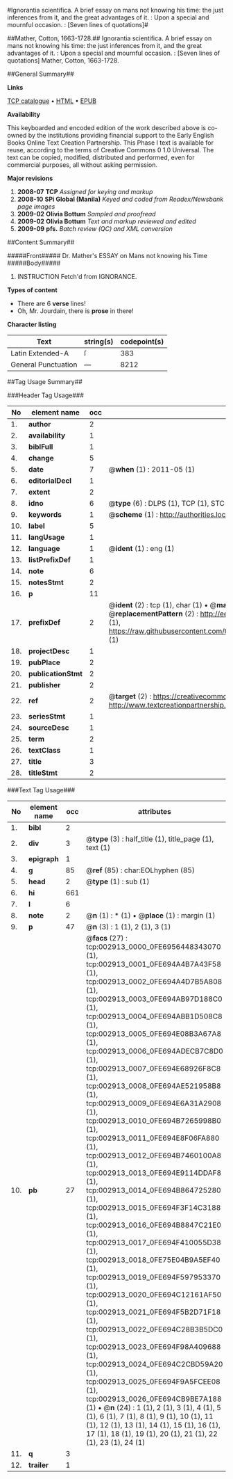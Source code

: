 #Ignorantia scientifica. A brief essay on mans not knowing his time: the just inferences from it, and the great advantages of it. : Upon a special and mournful occasion. : [Seven lines of quotations]#

##Mather, Cotton, 1663-1728.##
Ignorantia scientifica. A brief essay on mans not knowing his time: the just inferences from it, and the great advantages of it. : Upon a special and mournful occasion. : [Seven lines of quotations]
Mather, Cotton, 1663-1728.

##General Summary##

**Links**

[TCP catalogue](http://www.ota.ox.ac.uk/tcp/)  • 
[HTML](http://tei.it.ox.ac.uk/tcp/Texts-HTML/free/N02/N02458.html)  • 
[EPUB](http://tei.it.ox.ac.uk/tcp/Texts-EPUB/free/N02/N02458.epub)

**Availability**

This keyboarded and encoded edition of the
	       work described above is co-owned by the institutions
	       providing financial support to the Early English Books
	       Online Text Creation Partnership. This Phase I text is
	       available for reuse, according to the terms of Creative
	       Commons 0 1.0 Universal. The text can be copied,
	       modified, distributed and performed, even for
	       commercial purposes, all without asking permission.

**Major revisions**

1. __2008-07__ __TCP__ *Assigned for keying and markup*
1. __2008-10__ __SPi Global (Manila)__ *Keyed and coded from Readex/Newsbank page images*
1. __2009-02__ __Olivia Bottum__ *Sampled and proofread*
1. __2009-02__ __Olivia Bottum__ *Text and markup reviewed and edited*
1. __2009-09__ __pfs.__ *Batch review (QC) and XML conversion*

##Content Summary##

#####Front#####
Dr. Mather's ESSAY on Mans not knowing his Time
#####Body#####

1. INSTRUCTION Fetch'd from IGNORANCE.

**Types of content**

  * There are 6 **verse** lines!
  * Oh, Mr. Jourdain, there is **prose** in there!

**Character listing**


|Text|string(s)|codepoint(s)|
|---|---|---|
|Latin Extended-A|ſ|383|
|General Punctuation|—|8212|

##Tag Usage Summary##

###Header Tag Usage###

|No|element name|occ|attributes|
|---|---|---|---|
|1.|__author__|2||
|2.|__availability__|1||
|3.|__biblFull__|1||
|4.|__change__|5||
|5.|__date__|7| @__when__ (1) : 2011-05 (1)|
|6.|__editorialDecl__|1||
|7.|__extent__|2||
|8.|__idno__|6| @__type__ (6) : DLPS (1), TCP (1), STC (1), NOTIS (1), IMAGE-SET (1), EVANS-CITATION (1)|
|9.|__keywords__|1| @__scheme__ (1) : http://authorities.loc.gov/ (1)|
|10.|__label__|5||
|11.|__langUsage__|1||
|12.|__language__|1| @__ident__ (1) : eng (1)|
|13.|__listPrefixDef__|1||
|14.|__note__|6||
|15.|__notesStmt__|2||
|16.|__p__|11||
|17.|__prefixDef__|2| @__ident__ (2) : tcp (1), char (1)  •  @__matchPattern__ (2) : ([0-9\-]+):([0-9IVX]+) (1), (.+) (1)  •  @__replacementPattern__ (2) : http://eebo.chadwyck.com/downloadtiff?vid=$1&page=$2 (1), https://raw.githubusercontent.com/textcreationpartnership/Texts/master/tcpchars.xml#$1 (1)|
|18.|__projectDesc__|1||
|19.|__pubPlace__|2||
|20.|__publicationStmt__|2||
|21.|__publisher__|2||
|22.|__ref__|2| @__target__ (2) : https://creativecommons.org/publicdomain/zero/1.0/ (1), http://www.textcreationpartnership.org/docs/. (1)|
|23.|__seriesStmt__|1||
|24.|__sourceDesc__|1||
|25.|__term__|2||
|26.|__textClass__|1||
|27.|__title__|3||
|28.|__titleStmt__|2||


###Text Tag Usage###

|No|element name|occ|attributes|
|---|---|---|---|
|1.|__bibl__|2||
|2.|__div__|3| @__type__ (3) : half_title (1), title_page (1), text (1)|
|3.|__epigraph__|1||
|4.|__g__|85| @__ref__ (85) : char:EOLhyphen (85)|
|5.|__head__|2| @__type__ (1) : sub (1)|
|6.|__hi__|661||
|7.|__l__|6||
|8.|__note__|2| @__n__ (1) : * (1)  •  @__place__ (1) : margin (1)|
|9.|__p__|47| @__n__ (3) : 1 (1), 2 (1), 3 (1)|
|10.|__pb__|27| @__facs__ (27) : tcp:002913_0000_0FE6956448343070 (1), tcp:002913_0001_0FE694A4B7A43F58 (1), tcp:002913_0002_0FE694A4D7B5A808 (1), tcp:002913_0003_0FE694AB97D188C0 (1), tcp:002913_0004_0FE694ABB1D508C8 (1), tcp:002913_0005_0FE694E08B3A67A8 (1), tcp:002913_0006_0FE694ADECB7C8D0 (1), tcp:002913_0007_0FE694E68926F8C8 (1), tcp:002913_0008_0FE694AE521958B8 (1), tcp:002913_0009_0FE694E6A31A2908 (1), tcp:002913_0010_0FE694B7265998B0 (1), tcp:002913_0011_0FE694E8F06FA880 (1), tcp:002913_0012_0FE694B7460100A8 (1), tcp:002913_0013_0FE694E9114DDAF8 (1), tcp:002913_0014_0FE694B864725280 (1), tcp:002913_0015_0FE694F3F14C3188 (1), tcp:002913_0016_0FE694B8847C21E0 (1), tcp:002913_0017_0FE694F410055D38 (1), tcp:002913_0018_0FE75E04B9A5EF40 (1), tcp:002913_0019_0FE694F597953370 (1), tcp:002913_0020_0FE694C12161AF50 (1), tcp:002913_0021_0FE694F5B2D71F18 (1), tcp:002913_0022_0FE694C28B3B5DC0 (1), tcp:002913_0023_0FE694F98A409688 (1), tcp:002913_0024_0FE694C2CBD59A20 (1), tcp:002913_0025_0FE694F9A5FCEE08 (1), tcp:002913_0026_0FE694CB9BE7A188 (1)  •  @__n__ (24) : 1 (1), 2 (1), 3 (1), 4 (1), 5 (1), 6 (1), 7 (1), 8 (1), 9 (1), 10 (1), 11 (1), 12 (1), 13 (1), 14 (1), 15 (1), 16 (1), 17 (1), 18 (1), 19 (1), 20 (1), 21 (1), 22 (1), 23 (1), 24 (1)|
|11.|__q__|3||
|12.|__trailer__|1||
